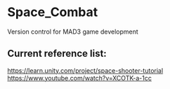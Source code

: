 # Space_Combat
Version control for MAD3 game development

## Current reference list:
https://learn.unity.com/project/space-shooter-tutorial
https://www.youtube.com/watch?v=XCOTK-a-1cc
